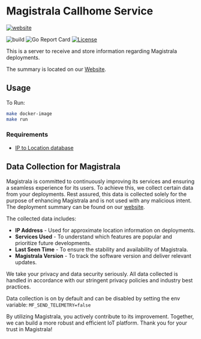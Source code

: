 # Magistrala Callhome Service

[![website][preview]][website]

![build][build]
![Go Report Card][grc]
[![License][LIC-BADGE]][LIC]

This is a server to receive and store information regarding Magistrala deployments.

The summary is located on our [Website][website].

## Usage

To Run:

```bash
make docker-image
make run
```

### Requirements

- [IP to Location database](https://lite.ip2location.com/)

## Data Collection for Magistrala

Magistrala is committed to continuously improving its services and ensuring a seamless experience for its users. To achieve this, we collect certain data from your deployments. Rest assured, this data is collected solely for the purpose of enhancing Magistrala and is not used with any malicious intent. The deployment summary can be found on our [website][website].

The collected data includes:

- **IP Address** - Used for approximate location information on deployments.
- **Services Used** - To understand which features are popular and prioritize future developments.
- **Last Seen Time** - To ensure the stability and availability of Magistrala.
- **Magistrala Version** - To track the software version and deliver relevant updates.

We take your privacy and data security seriously. All data collected is handled in accordance with our stringent privacy policies and industry best practices.

Data collection is on by default and can be disabled by setting the env variable:
`MF_SEND_TELEMETRY=false`

By utilizing Magistrala, you actively contribute to its improvement. Together, we can build a more robust and efficient IoT platform. Thank you for your trust in Magistrala!

[grc]: https://goreportcard.com/badge/github.com/absmach/callhome
[build]: https://github.com/absmach/callhome/actions/workflows/ci.yml/badge.svg
[LIC]: LICENCE
[LIC-BADGE]: https://img.shields.io/badge/License-Apache_2.0-blue.svg
[website]: https://deployments.magistrala.abstractmachines.fr/
[preview]: /assets/images/website.png
